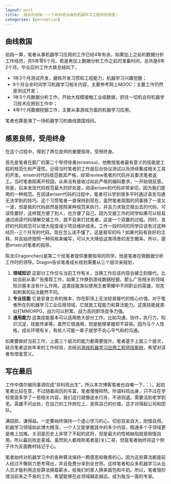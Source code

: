```yaml
---
layout: post
title:  成长的烦恼--一个非科班出身的机器学习工程师的感悟！
categories: [perception]
---
```




## 曲线救国

掐指一算，笔者从事机器学习应用的工作已经4年有余，如果加上之前的数据分析工作经历，共5年零5个月。若是再加上数据分析工作之前的准备时间，总共是6年2个月。毕业后的工作大致总结如下，

* 1年3个月测试开发，磨炼开发习惯和工程能力，机器学习兴趣觉醒；
* 9个月业余时间学习机器学习相关内容，主要参考网上MOOC；主要工作仍然是测试开发；
* 1年3个月数据分析工作，开始大规模接触工业级数据，抓住一切机会将机器学习技术应用到工作中；
* 4年1个月数据挖掘工作，主要从事游戏方面的机器学习应用。

笔者也算是演了一场机器学习的曲线救国戏码。



## 感恩良师，受用终身

在这个过程中，得到了两位良师的重要指导，受用终身。

首先是笔者在鹅厂的第二个导师徐勇(erisenxu)，他教授笔者最有意义的技能是工程的规范化和严谨性。记得当时笔者的工作是后台协议测试以及持续集成相关工具的开发。erisen对代码规范极其严格，经常review笔者的代码并且要求笔者返工。当时笔者刚离开校园，从来没有接收过如此严格的编码要求，一开始很反感。但是，后来发现代码规范最大的好处是，阅读erisen的代码非常亲切，因为我们是用的一种规范。在阅读erisen代码的过程中，笔者可以学到很多平时通过语言沟通无法学到的技巧。这个习惯笔者一直保持到现在，虽然笔者周围的同事换了一波又一波，但是我的代码依然是按照某种规范来执行，并且力求我交接出去的代码，可读性要好，这样既方便了别人，也方便了自己。因为交接工作的同学如果可以轻易通过阅读代码理解交接工作，就不会来打扰笔者，这是一个双赢的过程。同时，良好的代码规范可以很大程度减少项目维护成本。工作一段时间的同学应该有过这种经历--三个月写的代码，现在怎么读不懂了，这是我写的吗？如果代码有良好的注释，并且始终按照一种风格来编写，可以大大降低这类场景的发生概率。所以，感恩erisen对笔者的指导。

陈龙(Dragonchen)是第二个给笔者提供重要指导的同学。他是笔者在做数据分析工作时的领导。Dragon告诉笔者成长规划需要从三个层次来规划，

1. **领域知识** 这部分工作仅与当前工作有关，当换工作后该内容会被立刻替代。比如当前从事广告推荐工作，如果工作换到游戏数据挖掘，那么广告相关的领域知识基本没有什么作用。这类技能类似使用王者荣耀中不同职业的英雄，坦克和刺客的玩法截然不同。
2. **专业技能** 它是安身立命的根本，你在职场上无法轻易替代的核心价值。对于笔者所在的机器学习工业应用领域，它就是工程能力和算法能力。这类技能就类似打MMORPG，战力可以积累，战力高则职场竞争力强。
3. **通用能力** 这类技能基本可以适用绝大部分工作。比如沟通，协作，执行力，知识沉淀，技能传承等。虽然它很通用，但是能够掌握却不容易。因为与个人性格，成长环境有关，有些人可能一辈子就学不会心平气和的沟通。

如果要做好当前工作，上面三个层次的能力都需要提升。笔者基于上面三个层次，结合笔者这些年来的工作经验，总结出[游戏机器学习应用工程师技能树](http://naotu.baidu.com/file/cefada2da4a4f91367db79555becfc95)，希望对读者有借鉴意义。



## 写在最后

工作中偶尔被同事调侃成“非科班出生”，所以本次博客笔者也自嘲一下，：）。起初笔者比较在意，不过随着阅历的丰富，笔者慢慢释然。所谓科班出身，只不过在学校里面多学了一些相关内容。我们这行就像逆水行舟，不进则退。需要活到老学到老。英雄不问出处，在自己的工作岗位上，发挥自己的价值，这才对得起公司和团队。

满招损，谦得益。一定要始终保持一个虚心学习的心，切忌狂妄自大，刚愎自用。机器学习领域如此博大精深，一个人又能掌握其中的多少内容，精通多个子领域更是难上加难。关羽是历史上非常了不起的武将，但是最大的性格缺陷就是刚愎自用，所以最后败走麦城。虽然别人都戏称笔者是(关)二哥，但是笔者始终将这个例子作为反面教材铭记于心。

笔者始终对机器学习中的各种算法保持一颗感恩和敬畏的心。因为这些算法都是前人经过不懈努力思考得出，并且免费分享到全世界。这样笔者和众多机器学习从业人员才能利用这些算法换取薪水，给我们的家人换来面包和牛奶。所以，笔者很珍惜当前来之不易的工作，希望能够在此领域越走越远，成为独当一面的专家。